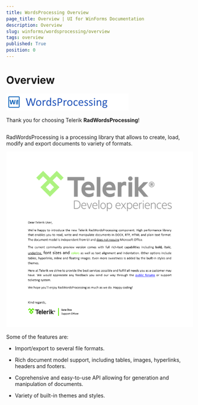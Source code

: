 ```yaml
---
title: WordsProcessing Overview
page_title: Overview | UI for WinForms Documentation
description: Overview
slug: winforms/wordsprocessing/overview
tags: overview
published: True
position: 0
---
```


# Overview

![wordsprocessing-logo 002](images/wordsprocessing-logo002.png)

Thank you for choosing Telerik __RadWordsProcessing__!

## 

RadWordsProcessing is a processing library that allows to create, load, modify and export documents to variety of formats.

![wordsprocessing-overview 002](images/wordsprocessing-overview002.png)

Some of the features are:

* Import/export to several file formats.

* Rich document model support, including tables, images, hyperlinks, headers and footers.

* Coprehensive and easy-to-use API allowing for generation and manipulation of documents.

* Variety of built-in themes and styles.
            
